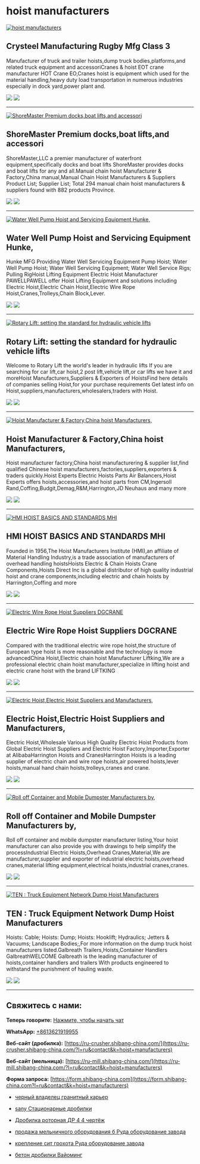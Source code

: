 # hoist manufacturers

<a href="https://swt.shibang-china.com/?l=ru&img&k=hoist+manufacturers" target="_blank">![hoist manufacturers](http://static.shibang-china.com/all-800x300/42.jpg)</a>

## Crysteel Manufacturing Rugby Mfg Class 3
Manufacturer of truck and trailer hoists,dump truck bodies,platforms,and related truck equipment and accessoriCranes & hoist EOT crane manufacturer HOT Crane EO,Cranes hoist is equipment which used for the material handling,heavy duty load transportation in numerous industries especially in dock yard,power plant and.


<a href="https://whatsapp.shibangsoft.com/WhatsApp.php" target="_blank" title="WhatsApp">![](http://static.shibang-china.com/icon/whatsapp.png)</a> <a href="https://swt.shibang-china.com/?l=ru&icon&k=hoist+manufacturers" target="_blank">![](http://static.shibang-china.com/icon/chat-ru.png)</a>

---

<a href="https://swt.shibang-china.com/?l=ru&img&k=hoist+manufacturers" target="_blank">![ShoreMaster Premium docks,boat lifts,and accessori](http://static.shibang-china.com/all-800x300/115.jpg)</a>

## ShoreMaster Premium docks,boat lifts,and accessori
ShoreMaster,LLC a premier manufacturer of waterfront equipment,specifically docks and boat lifts ShoreMaster provides docks and boat lifts for any and all.Manual chain hoist Manufacturer & Factory,China manual,Manual Chain Hoist Manufacturers & Suppliers Product List; Supplier List; Total 294 manual chain hoist manufacturers & suppliers found with 882 products Province.


<a href="https://whatsapp.shibangsoft.com/WhatsApp.php" target="_blank" title="WhatsApp">![](http://static.shibang-china.com/icon/whatsapp.png)</a> <a href="https://swt.shibang-china.com/?l=ru&icon&k=hoist+manufacturers" target="_blank">![](http://static.shibang-china.com/icon/chat-ru.png)</a>

---

<a href="https://swt.shibang-china.com/?l=ru&img&k=hoist+manufacturers" target="_blank">![Water Well Pump Hoist and Servicing Equipment Hunke,](http://static.shibang-china.com/all-800x300/1302.jpg)</a>

## Water Well Pump Hoist and Servicing Equipment Hunke,
Hunke MFG Providing Water Well Servicing Equipment Pump Hoist; Water Well Pump Hoist; Water Well Servicing Equipment; Water Well Service Rigs; Pulling RigHoist Lifting Equipment Electric Hoist Manufacturer PAWELLPAWELL offer Hoist Lifting Equipment and solutions including Electric Hoist,Electric Chain Hoist,Electric Wire Rope Hoist,Cranes,Trolleys,Chain Block,Lever.


<a href="https://whatsapp.shibangsoft.com/WhatsApp.php" target="_blank" title="WhatsApp">![](http://static.shibang-china.com/icon/whatsapp.png)</a> <a href="https://swt.shibang-china.com/?l=ru&icon&k=hoist+manufacturers" target="_blank">![](http://static.shibang-china.com/icon/chat-ru.png)</a>

---

<a href="https://swt.shibang-china.com/?l=ru&img&k=hoist+manufacturers" target="_blank">![Rotary Lift: setting the standard for hydraulic vehicle lifts](http://static.shibang-china.com/all-800x300/902.jpg)</a>

## Rotary Lift: setting the standard for hydraulic vehicle lifts
Welcome to Rotary Lift the world's leader in hydraulic lifts If you are searching for car lift,car hoist,2 post lift,vehicle lift,or car lifts we have it and moreHoist Manufacturers,Suppliers & Exporters of HoistsFind here details of companies selling Hoist,for your purchase requirements Get latest info on Hoist,suppliers,manufacturers,wholesalers,traders with Hoist.


<a href="https://whatsapp.shibangsoft.com/WhatsApp.php" target="_blank" title="WhatsApp">![](http://static.shibang-china.com/icon/whatsapp.png)</a> <a href="https://swt.shibang-china.com/?l=ru&icon&k=hoist+manufacturers" target="_blank">![](http://static.shibang-china.com/icon/chat-ru.png)</a>

---

<a href="https://swt.shibang-china.com/?l=ru&img&k=hoist+manufacturers" target="_blank">![Hoist Manufacturer & Factory,China hoist Manufacturers,](http://static.shibang-china.com/all-800x300/1385.jpg)</a>

## Hoist Manufacturer & Factory,China hoist Manufacturers,
Hoist manufacturer factory,China hoist manufacturering & supplier list,find qualified Chinese hoist manufacturers,factories,suppliers,exporters & traders quickly.Hoist Experts Electric Hoists Parts Air Balancers,Hoist Experts offers hoists,accessories,and hoist parts from CM,Ingersoll Rand,Coffing,Budgit,Demag,R&M,Harrington,JD Neuhaus and many more


<a href="https://whatsapp.shibangsoft.com/WhatsApp.php" target="_blank" title="WhatsApp">![](http://static.shibang-china.com/icon/whatsapp.png)</a> <a href="https://swt.shibang-china.com/?l=ru&icon&k=hoist+manufacturers" target="_blank">![](http://static.shibang-china.com/icon/chat-ru.png)</a>

---

<a href="https://swt.shibang-china.com/?l=ru&img&k=hoist+manufacturers" target="_blank">![HMI HOIST BASICS AND STANDARDS MHI](http://static.shibang-china.com/all-800x300/1337.jpg)</a>

## HMI HOIST BASICS AND STANDARDS MHI
Founded in 1956,The Hoist Manufacturers Institute (HMI),an affiliate of Material Handling Industry,is a trade association of manufacturers of overhead handling hoistsHoists Electric & Chain Hoists Crane Components,Hoists Direct Inc is a global distributor of high quality industrial hoist and crane components,including electric and chain hoists by Harrington,Coffing and more


<a href="https://whatsapp.shibangsoft.com/WhatsApp.php" target="_blank" title="WhatsApp">![](http://static.shibang-china.com/icon/whatsapp.png)</a> <a href="https://swt.shibang-china.com/?l=ru&icon&k=hoist+manufacturers" target="_blank">![](http://static.shibang-china.com/icon/chat-ru.png)</a>

---

<a href="https://swt.shibang-china.com/?l=ru&img&k=hoist+manufacturers" target="_blank">![Electric Wire Rope Hoist Suppliers DGCRANE](http://static.shibang-china.com/all-800x300/1091.jpg)</a>

## Electric Wire Rope Hoist Suppliers DGCRANE
Compared with the traditional electric wire rope hoist,the structure of European type hoist is more reasonable and the technology is more advancedChina Hoist,Electric chain hoist Manufacturer Liftking,We are a professional electric chain hoist manufacturer,specialize in lifting hoist and electric crane hoist with the brand LIFTKING


<a href="https://whatsapp.shibangsoft.com/WhatsApp.php" target="_blank" title="WhatsApp">![](http://static.shibang-china.com/icon/whatsapp.png)</a> <a href="https://swt.shibang-china.com/?l=ru&icon&k=hoist+manufacturers" target="_blank">![](http://static.shibang-china.com/icon/chat-ru.png)</a>

---

<a href="https://swt.shibang-china.com/?l=ru&img&k=hoist+manufacturers" target="_blank">![Electric Hoist,Electric Hoist Suppliers and Manufacturers,](http://static.shibang-china.com/all-800x300/1236.jpg)</a>

## Electric Hoist,Electric Hoist Suppliers and Manufacturers,
Electric Hoist,Wholesale Various High Quality Electric Hoist Products from Global Electric Hoist Suppliers and Electric Hoist Factory,Importer,Exporter at AlibabaHarrington Hoists and CranesHarrington Hoists is a leading supplier of electric chain and wire rope hoists,air powered hoists,lever hoists,manual hand chain hoists,trolleys,cranes and crane.


<a href="https://whatsapp.shibangsoft.com/WhatsApp.php" target="_blank" title="WhatsApp">![](http://static.shibang-china.com/icon/whatsapp.png)</a> <a href="https://swt.shibang-china.com/?l=ru&icon&k=hoist+manufacturers" target="_blank">![](http://static.shibang-china.com/icon/chat-ru.png)</a>

---

<a href="https://swt.shibang-china.com/?l=ru&img&k=hoist+manufacturers" target="_blank">![Roll off Container and Mobile Dumpster Manufacturers by,](http://static.shibang-china.com/all-800x300/305.jpg)</a>

## Roll off Container and Mobile Dumpster Manufacturers by,
Roll off container and mobile dumpster manufacturer listing,Your hoist manufacturer can also provide you with drawings to help simplify the processIndustrial Electric Hoists,Overhead Cranes,Material,We are manufacturer,supplier and exporter of industrial electric hoists,overhead cranes,material lifting equipment,electrical hoists,industrial cranes,cranes.


<a href="https://whatsapp.shibangsoft.com/WhatsApp.php" target="_blank" title="WhatsApp">![](http://static.shibang-china.com/icon/whatsapp.png)</a> <a href="https://swt.shibang-china.com/?l=ru&icon&k=hoist+manufacturers" target="_blank">![](http://static.shibang-china.com/icon/chat-ru.png)</a>

---

<a href="https://swt.shibang-china.com/?l=ru&img&k=hoist+manufacturers" target="_blank">![TEN : Truck Equipment Network Dump Hoist Manufacturers](http://static.shibang-china.com/all-800x300/49.jpg)</a>

## TEN : Truck Equipment Network Dump Hoist Manufacturers
Hoists: Cable; Hoists: Dump; Hoists: Hooklift; Hydraulics; Jetters & Vacuums; Landscape Bodies;,For more information on the dump truck hoist manufacturers listed.Galbreath Trailers,Hoists,Container Handlers GalbreathWELCOME Galbreath is the leading manufacturer of hoists,container handlers and trailers With products engineered to withstand the punishment of hauling waste.


<a href="https://whatsapp.shibangsoft.com/WhatsApp.php" target="_blank" title="WhatsApp">![](http://static.shibang-china.com/icon/whatsapp.png)</a> <a href="https://swt.shibang-china.com/?l=ru&icon&k=hoist+manufacturers" target="_blank">![](http://static.shibang-china.com/icon/chat-ru.png)</a>

---
## Свяжитесь с нами:

**Теперь говорите:** [Нажмите, чтобы начать чат](https://swt.shibang-china.com?l=ru&contact&k=hoist+manufacturers)

**WhatsApp:**  [+8613621919955](https://whatsapp.shibangsoft.com/WhatsApp.php)

**Веб-сайт (дробилка):** [https://ru-crusher.shibang-china.com/](https://ru-crusher.shibang-china.com/?l=ru&contact&k=hoist+manufacturers)

**Веб-сайт (мельница):** [https://ru-mill.shibang-china.com/](https://ru-mill.shibang-china.com/?l=ru&contact&k=hoist+manufacturers)

**Форма запроса:** [https://form.shibang-china.com](https://form.shibang-china.com?l=ru&contact&k=hoist+manufacturers)

* [черный владелец гранитный карьер](../105/%D1%87%D0%B5%D1%80%D0%BD%D1%8B%D0%B9%20%D0%B2%D0%BB%D0%B0%D0%B4%D0%B5%D0%BB%D0%B5%D1%86%20%D0%B3%D1%80%D0%B0%D0%BD%D0%B8%D1%82%D0%BD%D1%8B%D0%B9%20%D0%BA%D0%B0%D1%80%D1%8C%D0%B5%D1%80.md)

* [sany Стационарные дробилки](../104/sany%20%D0%A1%D1%82%D0%B0%D1%86%D0%B8%D0%BE%D0%BD%D0%B0%D1%80%D0%BD%D1%8B%D0%B5%20%D0%B4%D1%80%D0%BE%D0%B1%D0%B8%D0%BB%D0%BA%D0%B8.md)

* [Дробилка роторная ДР 4 4 чертёж](../92/%D0%94%D1%80%D0%BE%D0%B1%D0%B8%D0%BB%D0%BA%D0%B0%20%D1%80%D0%BE%D1%82%D0%BE%D1%80%D0%BD%D0%B0%D1%8F%20%D0%94%D0%A0%204%204%20%D1%87%D0%B5%D1%80%D1%82%D1%91%D0%B6.md)

* [продажа мельничного оборудования б Руда оборудование завода](../101/%D0%BF%D1%80%D0%BE%D0%B4%D0%B0%D0%B6%D0%B0%20%D0%BC%D0%B5%D0%BB%D1%8C%D0%BD%D0%B8%D1%87%D0%BD%D0%BE%D0%B3%D0%BE%20%D0%BE%D0%B1%D0%BE%D1%80%D1%83%D0%B4%D0%BE%D0%B2%D0%B0%D0%BD%D0%B8%D1%8F%20%D0%B1%20%D0%A0%D1%83%D0%B4%D0%B0%20%D0%BE%D0%B1%D0%BE%D1%80%D1%83%D0%B4%D0%BE%D0%B2%D0%B0%D0%BD%D0%B8%D0%B5%20%D0%B7%D0%B0%D0%B2%D0%BE%D0%B4%D0%B0.md)

* [крепление сит грохота Руда оборудование завода](../100/%D0%BA%D1%80%D0%B5%D0%BF%D0%BB%D0%B5%D0%BD%D0%B8%D0%B5%20%D1%81%D0%B8%D1%82%20%D0%B3%D1%80%D0%BE%D1%85%D0%BE%D1%82%D0%B0%20%D0%A0%D1%83%D0%B4%D0%B0%20%D0%BE%D0%B1%D0%BE%D1%80%D1%83%D0%B4%D0%BE%D0%B2%D0%B0%D0%BD%D0%B8%D0%B5%20%D0%B7%D0%B0%D0%B2%D0%BE%D0%B4%D0%B0.md)

* [бетон дробилки Вайоминг](../104/%D0%B1%D0%B5%D1%82%D0%BE%D0%BD%20%D0%B4%D1%80%D0%BE%D0%B1%D0%B8%D0%BB%D0%BA%D0%B8%20%D0%92%D0%B0%D0%B9%D0%BE%D0%BC%D0%B8%D0%BD%D0%B3.md)